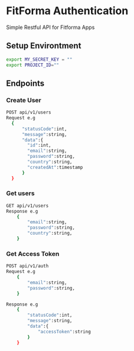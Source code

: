 # FitForma Authentication
Simple Restful API for Fitforma Apps


## Setup Environtment

```bash
export MY_SECRET_KEY = ""
export PROJECT_ID=""
```

## Endpoints

### Create User 
```bash
POST api/v1/users
Request e.g 
  {                               
      "statusCode":int,        
      "message":string,        
      "data":{                 
        "id":int,
        "email":string,
        "password":string,
        "country":string,
        "createdAt":timestamp
      }                        
  }                            
```
### Get users            
```bash                    
GET api/v1/users          
Response e.g                
    {                      
        "email":string,    
        "password":string, 
        "country":string,  
    }                      
```                        

### Get Access Token
```bash
POST api/v1/auth
Request e.g 
    {
        "email":string,
        "password":string,
    }

Response e.g
    {
        "statusCode":int,
        "message":string,
        "data":{
            "accessToken":string
        }
    }

```
